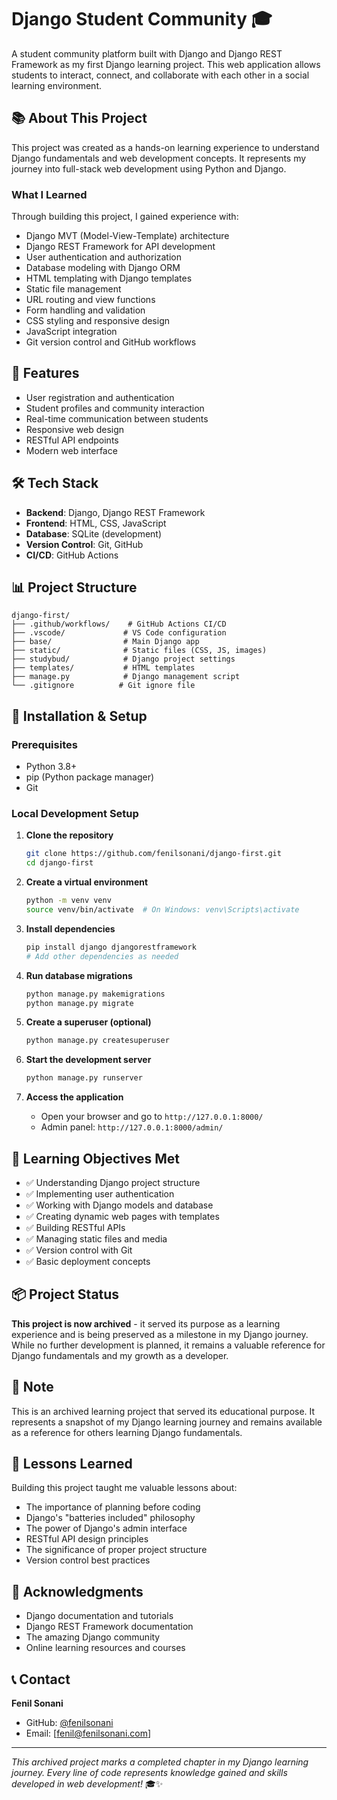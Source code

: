 # Django Student Community 🎓

A student community platform built with Django and Django REST Framework as my first Django learning project. This web application allows students to interact, connect, and collaborate with each other in a social learning environment.

## 📚 About This Project

This project was created as a hands-on learning experience to understand Django fundamentals and web development concepts. It represents my journey into full-stack web development using Python and Django.

### What I Learned

Through building this project, I gained experience with:
- Django MVT (Model-View-Template) architecture
- Django REST Framework for API development
- User authentication and authorization
- Database modeling with Django ORM
- HTML templating with Django templates
- Static file management
- URL routing and view functions
- Form handling and validation
- CSS styling and responsive design
- JavaScript integration
- Git version control and GitHub workflows

## 🚀 Features

- User registration and authentication
- Student profiles and community interaction
- Real-time communication between students
- Responsive web design
- RESTful API endpoints
- Modern web interface

## 🛠️ Tech Stack

- **Backend**: Django, Django REST Framework
- **Frontend**: HTML, CSS, JavaScript
- **Database**: SQLite (development)
- **Version Control**: Git, GitHub
- **CI/CD**: GitHub Actions

## 📊 Project Structure

```
django-first/
├── .github/workflows/    # GitHub Actions CI/CD
├── .vscode/             # VS Code configuration
├── base/                # Main Django app
├── static/              # Static files (CSS, JS, images)
├── studybud/            # Django project settings
├── templates/           # HTML templates
├── manage.py            # Django management script
└── .gitignore          # Git ignore file
```

## 🔧 Installation & Setup

### Prerequisites
- Python 3.8+
- pip (Python package manager)
- Git

### Local Development Setup

1. **Clone the repository**
   ```bash
   git clone https://github.com/fenilsonani/django-first.git
   cd django-first
   ```

2. **Create a virtual environment**
   ```bash
   python -m venv venv
   source venv/bin/activate  # On Windows: venv\Scripts\activate
   ```

3. **Install dependencies**
   ```bash
   pip install django djangorestframework
   # Add other dependencies as needed
   ```

4. **Run database migrations**
   ```bash
   python manage.py makemigrations
   python manage.py migrate
   ```

5. **Create a superuser (optional)**
   ```bash
   python manage.py createsuperuser
   ```

6. **Start the development server**
   ```bash
   python manage.py runserver
   ```

7. **Access the application**
   - Open your browser and go to `http://127.0.0.1:8000/`
   - Admin panel: `http://127.0.0.1:8000/admin/`

## 🎯 Learning Objectives Met

- ✅ Understanding Django project structure
- ✅ Implementing user authentication
- ✅ Working with Django models and database
- ✅ Creating dynamic web pages with templates
- ✅ Building RESTful APIs
- ✅ Managing static files and media
- ✅ Version control with Git
- ✅ Basic deployment concepts

## 📦 Project Status

**This project is now archived** - it served its purpose as a learning experience and is being preserved as a milestone in my Django journey. While no further development is planned, it remains a valuable reference for Django fundamentals and my growth as a developer.

## 🤝 Note

This is an archived learning project that served its educational purpose. It represents a snapshot of my Django learning journey and remains available as a reference for others learning Django fundamentals.

## 📝 Lessons Learned

Building this project taught me valuable lessons about:
- The importance of planning before coding
- Django's "batteries included" philosophy
- The power of Django's admin interface
- RESTful API design principles
- The significance of proper project structure
- Version control best practices

## 🙏 Acknowledgments

- Django documentation and tutorials
- Django REST Framework documentation
- The amazing Django community
- Online learning resources and courses

## 📞 Contact

**Fenil Sonani**
- GitHub: [@fenilsonani](https://github.com/fenilsonani)
- Email: [fenil@fenilsonani.com]

---

*This archived project marks a completed chapter in my Django learning journey. Every line of code represents knowledge gained and skills developed in web development!* 🎓✨
